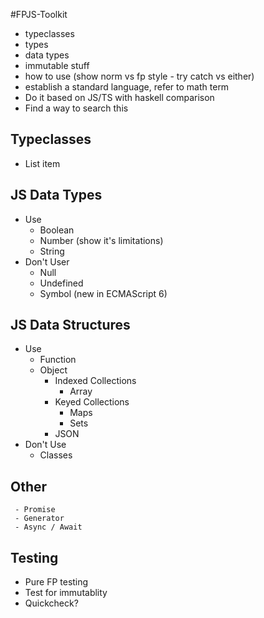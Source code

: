 #FPJS-Toolkit

 - typeclasses
 - types
 - data types
 - immutable stuff
 - how to use (show norm vs fp style - try catch vs either)
 - establish a standard language, refer to math term
 - Do it based on JS/TS with haskell comparison
 - Find a way to search this

## Typeclasses

 - List item


## JS Data Types
 - Use
	 - Boolean 
	 - Number (show it's limitations)
	 - String 
 - Don't User
	 - Null 
	 - Undefined 
	 - Symbol (new in ECMAScript 6)

## JS Data Structures
 - Use
	 - Function
	 - Object
		 - Indexed Collections
			 - Array
		 - Keyed Collections
			 - Maps
			 - Sets
		 - JSON
 - Don't Use
	 - Classes
## Other
	 - Promise
	 - Generator
	 - Async / Await

## Testing

 - Pure FP testing
 - Test for immutablity
 - Quickcheck?